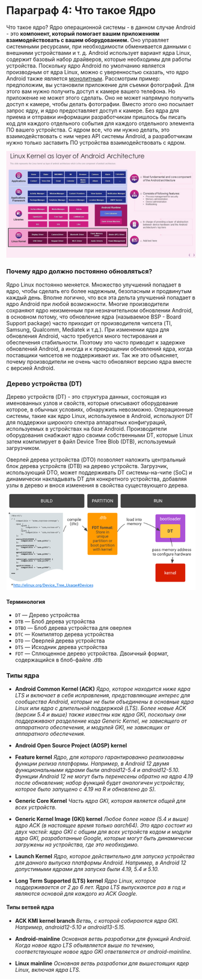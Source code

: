 # Параграф 4: Что такое Ядро

Что такое ядро? Ядро операционной системы - в данном случае Android - это **компонент, который помогает вашим приложениям взаимодействовать с вашим оборудованием.** Оно управляет системными ресурсами, при необходимости обменивается данными с внешними устройствами и т. д. Android использует вариант ядра Linux, содержит базовый набор драйверов, которые необходимы для работы устройства. Поскольку ядро Android по умолчанию является производным от ядра Linux, можно с уверенностью сказать, что ядро Android также является [монолитным](https://ru.wikipedia.org/wiki/%D0%9C%D0%BE%D0%BD%D0%BE%D0%BB%D0%B8%D1%82%D0%BD%D0%BE%D0%B5_%D1%8F%D0%B4%D1%80%D0%BE). Рассмотрим пример: предположим, вы установили приложение для съемки фотографий. Для этого вам нужно получить доступ к камере вашего телефона. Но приложение не может этого сделать. Оно не может напрямую получить доступ к камере, чтобы делать фотографии. Вместо этого оно посылает запрос ядру, и ядро предоставляет доступ к камере. Без ядра для приема и отправки информации разработчикам пришлось бы писать код для каждого отдельного события для каждого отдельного элемента ПО вашего устройства. С ядром все, что им нужно делать, это взаимодействовать с ним через API системы Android, а разработчикам нужно только заставить ПО устройства взаимодействовать с ядром.

![Представление наглядно](images/1.png)



### Почему ядро должно постоянно обновляться?

Ядро Linux постоянно меняется. Множество улучшений попадает в ядро, чтобы сделать его более надежным, безопасным и продвинутым каждый день. Вполне логично, что вся эта дельта улучшений попадает в ядро Android при любой возможности. Многие производители сохраняют ядро неизменным при незначительном обновлении Android, в основном потому, что обновление ядра (называемое BSP - Board Support package) часто приходит от производителя чипсета (TI, Samsung, Qualcomm, Mediatek и т.д.). При изменении ядра для обновления Android, часто требуется много тестирования и обеспечения стабильности. Поэтому это часто приводит к задержке обновлений Android, а иногда и к прекращении обновлений ядра, когда поставщики чипсетов не поддерживают их.
Так же это объясняет, почему производители не очень часто обновляют версию ядра вместе с версией Android.



### Дерево устройства (DT)

Дерево устройств (DT) - это структура данных, состоящая из именованных узлов и свойств, которые описывают оборудование которое, в обычных условиях, обнаружить невозможно. Операционные системы, такие как ядро Linux, используемое в Android, используют DT для поддержки широкого спектра аппаратных конфигураций, используемых в устройствах на базе Android. Производители оборудования снабжают ядро своими собственными DT, которые Linux затем компилирует в файл Device Tree Blob (DTB), используемый загрузчиком.

Оверлей дерева устройства (DTO) позволяет наложить центральный блок дерева устройств (DTB) на дерево устройств. Загрузчик, использующий DTO, может поддерживать DT системы-на-чипе (SoC) и динамически накладывать DT для конкретного устройства, добавляя узлы в дерево и внося изменения в свойства существующего дерева.

![Структура](images/2.png)

#### Терминология

* `DT` — Дерево устройства
* `DTB` — Блоб дерева устройства
* `DTBO` — Блоб дерева устройства для оверлея
* `DTC` — Компилятор дерева устройства
* `DTO` — Оверлей дерева устройства
* `DTS` — Исходник дерева устройства
* `FDT` — Сплющенное дерево устройства. Двоичный формат, содержащийся в блоб-файле .dtb

### Типы ядра 

- **Android Common Kernel (ACK)**
  *Ядро, которое находится ниже ядра LTS и включает в себя исправления, представляющие интерес для сообщества Android, которые не были объединены в основные ядра Linux или ядра с длительной поддержкой (LTS). Более новые ACK (версии 5.4 и выше) также известны как ядра GKI, поскольку они поддерживают разделение кода Generic Kernel, не зависящего от аппаратного обеспечения, и модулей GKI, не зависящих от аппаратного обеспечения.*

- **Android Open Source Project (AOSP) kernel**

- **Feature kernel**
  *Ядро, для которого гарантированно реализованы функции релиза платформы. Например, в Android 12 двумя функциональными ядрами были android12-5.4 и android12-5.10. Функции Android 12 не могут быть перенесены обратно на ядра 4.19 после обновления; набор функций будет аналогичен устройству, которое было запущено с 4.19 на R и обновлено до S).*
  
- **Generic Core Kernel**
  *Часть ядра GKI, которая является общей для всех устройств*.
  
- **Generic Kernel Image (GKI) kernel**
  *Любое более новое (5.4 и выше) ядро ACK (в настоящее время только aarch64). Это ядро состоит из двух частей: ядро GKI с общим для всех устройств кодом и модули ядра GKI, разработанные Google, которые могут быть динамически загружены на устройства, где это необходимо.*
  
- **Launch Kernel**
  *Ядро, которое действительно для запуска устройства для данного выпуска платформы Android. Например, в Android 12 допустимыми ядрами для запуска были 4.19, 5.4 и 5.10.*
  
- **Long Term Supported (LTS) kernel**
  *Ядро Linux, которое поддерживается от 2 до 6 лет. Ядра LTS выпускаются раз в год и являются основой для каждого из ACK Google.*
#### Типы ветвей ядра

- **ACK KMI kernel branch**
  *Ветвь, с которой собираются ядра GKI. Например, android12-5.10 и android13-5.15.*

- **Android-mainline**
  *Основная ветвь разработки для функций Android. Когда новое ядро LTS объявляется выше по течению, соответствующее новое ядро GKI ответвляется от android-mainline.*

- **Linux mainline**
  *Основная ветвь разработки для вышестоящих ядер Linux, включая ядра LTS.*

